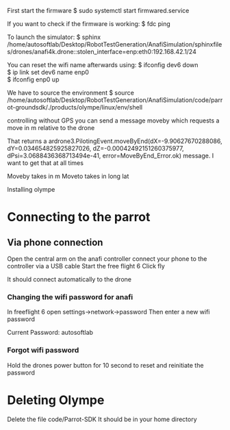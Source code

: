 First start the firmware
$ sudo systemctl start firmwared.service

If you want to check if the firmware is working:
$ fdc ping

To launch the simulator:
$ sphinx /home/autosoftlab/Desktop/RobotTestGeneration/AnafiSimulation/sphinxfiles/drones/anafi4k.drone::stolen_interface=enp:eth0:192.168.42.1/24

You can reset the wifi name afterwards using:
$ ifconfig dev6 down  
$ ip link set dev6 name enp0  
$ ifconfig enp0 up 

We have to source the environment
$ source /home/autosoftlab/Desktop/RobotTestGeneration/AnafiSimulation/code/parrot-groundsdk/./products/olympe/linux/env/shell





controlling without GPS you can send a message moveby which requests a move in m relative to the drone

That returns a 
ardrone3.PilotingEvent.moveByEnd(dX=-9.90627670288086, dY=0.034654825925827026, dZ=-0.00042492151260375977, dPsi=3.0688436368713494e-41, error=MoveByEnd_Error.ok)
message. I want to get that at all times 



Moveby takes in m
Moveto takes in long lat



Installing olympe





# Connecting to the parrot

## Via phone connection

Open the central arm on the anafi controller
connect your phone to the controller via a USB cable
Start the free flight 6
Click fly

It should connect automatically to the drone


### Changing the wifi password for anafi
In freeflight 6 open settings->network->password
Then enter a new wifi password

Current Password: autosoftlab

### Forgot wifi password
Hold the drones power button for 10 second to reset and reinitiate the password




# Deleting Olympe
Delete the file code/Parrot-SDK
It should be in your home directory